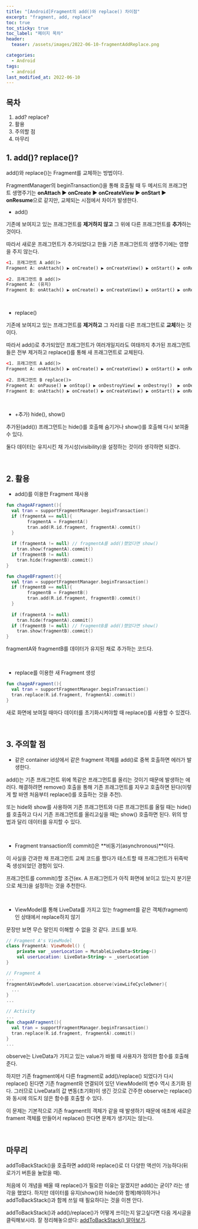 ```yaml
---
title: "[Android]Fragment의 add()와 replace() 차이점"
excerpt: "fragment, add, replace"
toc: true
toc_sticky: true
toc_label: "페이지 목차"
header:
  teaser: /assets/images/2022-06-10-fragmentAddReplace.png

categories:
  - Android
tags:
  - android
last_modified_at: 2022-06-10
---
```


## 목차

1. add? replace?
2. 활용
3. 주의할 점
4. 마무리<br>

## 1. add()? replace()?

add()와 replace()는 Fragment를 교체하는 방법이다. <br>

FragmentManager의 beginTransaction()을 통해 호출될 때 두 메서드의 프래그먼트 생명주기는 **onAttach ▶️ onCreate ▶️ onCreateView ▶️ onStart ▶️ onResume**으로 같지만, 교체되는 시점에서 차이가 발생한다.<br>

* add()

기존에 보여지고 있는 프래그먼트를 **제거하지 않고** 그 위에 다른 프래그먼트를 **추가**하는 것이다.<br>

따라서 새로운 프래그먼트가 추가되었다고 한들 기존 프래그먼트의 생명주기에는 영향을 주지 않는다.<br>

```xml
<1. 프래그먼트 A add()>
Fragment A: onAttach() ▶️ onCreate() ▶️ onCreateView() ▶️ onStart() ▶️ onResume()
  
<2. 프래그먼트 B add()>
Fragment A: (유지)
Fragment B: onAttach() ▶️ onCreate() ▶️ onCreateView() ▶️ onStart() ▶️ onResume()
```

<br>

* replace()

기존에 보여지고 있는 프래그먼트를 **제거하고** 그 자리를 다른 프래그먼트로 **교체**하는 것이다.<br> 

따라서 add()로 추가되었던 프래그먼트가 여러개일지라도 여태까지 추가된 프래그먼트들은 전부 제거하고 replace()를 통해 새 프래그먼트로 교체된다. <br>

```xml
<1. 프래그먼트 A add()>
Fragment A: onAttach() ▶️ onCreate() ▶️ onCreateView() ▶️ onStart() ▶️ onResume()
  
<2. 프래그먼트 B replace()>
Fragment A: onPause() ▶️ onStop() ▶️ onDestroyView( ▶️ onDestroy()  ▶️ onDetach()
Fragment B: onAttach() ▶️ onCreate() ▶️ onCreateView() ▶️ onStart() ▶️ onResume()
```

<br>

* +추가) hide(), show()

추가된(add()) 프래그먼트는 hide()를 호출해 숨기거나 show()를 호출해 다시 보여줄 수 있다. <br>

둘다 데이터는 유지시킨 채 가시성(visibility)을 설정하는 것이라 생각하면 되겠다.<br>

<br>

## 2. 활용

* add()를 이용한 Fragment 재사용

```kotlin
fun chageAFragment(){
  val tran = supportFragmentManager.beginTransaction()
  if (fragmentA == null){
    	fragmentA = FragmentA()
    	tran.add(R.id.fragment, fragmentA).commit()
  }
  
  if (fragmentA != null) // fragmentA를 add()했었다면 show()
  	tran.show(fragmentA).commit()
  if (fragmentB != null)
  	tran.hide(fragmentB).commit()
}

fun chageBFragment(){
  val tran = supportFragmentManager.beginTransaction()
  if (fragmentB == null){
    	fragmentB = FragmentB()
    	tran.add(R.id.fragment, fragmentB).commit()
  }
  
  if (fragmentA != null) 
  	tran.hide(fragmentA).commit()
  if (fragmentB != null) // fragmentB를 add()했었다면 show()
  	tran.show(fragmentB).commit()
}
```

fragmentA와 fragmentB를 데이터가 유지된 채로 추가하는 코드다. <br>

<br>

* replace를 이용한 새 Fragment 생성

```kotlin
fun chageAFragment(){
  val tran = supportFragmentManager.beginTransaction()
  tran.replace(R.id.fragment, fragmentA).commit()
}
```

새로 화면에 보여질 때마다 데이터를 초기화시켜야할 때 replace()를 사용할 수 있겠다.<br>

<br>

## 3. 주의할 점

* 같은 container id상에서 같은 fragment 객체를 add()로 중복 호출하면 에러가 발생한다.

add()는 기존 프래그먼트 위에 똑같은 프래그먼트를 올리는 것이기 때문에 발생하는 에러다. 해결하려면 remove() 호출을 통해 기존 프래그먼트를 지우고 호출하면 된다(이렇게 할 바엔 처음부터 replace()를 호출하는 것을 추천).<br>

또는 hide와 show를 사용하여 기존 프래그먼트와 다른 프래그먼트를 올릴 때는 hide()를 호출하고 다시 기존 프래그먼트를 올리고싶을 때는 show() 호출하면 된다. 위의 방법과 달리 데이터를 유지할 수 있다.<br>

<br>

* Fragment transaction의 commit()은 **비동기(asynchronous)**이다.

이 사실을 간과한 채 프래그먼트 교체 코드를 짰다가 테스트할 때 프래그먼트가 뒤죽박죽 생성되었던 경험이 있다.<br>

프래그먼트를 commit()할 조건(ex. A 프래그먼트가 아직 화면에 보이고 있는지 분기문으로 체크)을 설정하는 것을 추천한다.<br>

<br>

* ViewModel를 통해 LiveData를 가지고 있는 fragment를 같은 객체(fragment)인 상태에서 replace하지 않기

문장만 보면 무슨 말인지 이해할 수 없을 것 같다. 코드를 보자.<br>

```kotlin
// Fragment A's ViewModel
class FragmentA: ViewModel() {
    private var _userLocation = MutableLiveData<String>()
    val userLocation: LiveData<String> = _userLocation
}
```

```kotlin
// Fragment A
...
fragmentAViewModel.userLoacation.observe(viewLifeCycleOwner){
  ...	
}
...
```

```kotlin
// Activity
...
fun chageAFragment(){
  val tran = supportFragmentManager.beginTransaction()
  tran.replace(R.id.fragment, fragmentA).commit()
}
...
```

observe는 LiveData가 가지고 있는 value가 바뀔 때 사용자가 정의한 함수를 호출해준다.<br>

하지만 기존 fragment에서 다른 fragment로 add()/replace() 되었다가 다시 replace() 된다면  기존 fragment와 연결되어 있던 ViewModel의 변수 역시 초기화 된다. 그러므로 LiveData의 값 변동(초기화)이 생긴 것으로 간주한 observe는 replace()와 동시에 의도치 않은 함수를 호출할 수 있다.<br>

이 문제는 기본적으로 기존 fragment의 객체가 같을 때 발생하기 때문에 애초에 새로운 frament 객체를 만들어서 replace() 한다면 문제가 생기지는 않는다.<br>

<br>

## 마무리

addToBackStack()을 호출하면 add()와 replace()로 더 다양한 액션이 가능하다(뒤로가기 버튼을 눌렀을 때).<br>

처음에 이 개념을 배울 때 replace()가 필요한 이유는 알겠지만 add()는 굳이? 라는 생각을 했었다. 하지만 데이터를 유지(show()와 hide()와 함께)해야하거나 addToBackStack()과 함께 쓰일 때 필요하다는 것을 이젠 안다.<br>

addToBackStack()과 add()/replace()가 어떻게 쓰이는지 알고싶다면 다음 게시글을 클릭해보시라. 잘 정리해놓으셨다: [addToBackStack() 알아보기](https://zzandoli.tistory.com/55).<br>
